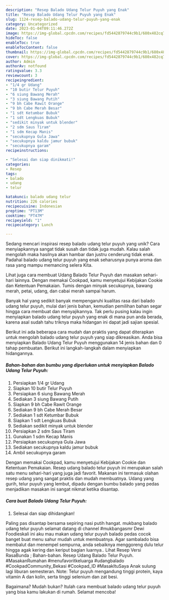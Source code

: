 ```yaml
---
description: "Resep Balado Udang Telur Puyuh yang Enak"
title: "Resep Balado Udang Telur Puyuh yang Enak"
slug: 1124-resep-balado-udang-telur-puyuh-yang-enak
category: Uncategorized
date: 2023-01-04T09:11:46.272Z
image: https://img-global.cpcdn.com/recipes/fd5442879744c9b1/680x482cq70/balado-udang-telur-puyuh-foto-resep-utama.jpg
hideToc: false
enableToc: true
enableTocContent: false
thumbnail: https://img-global.cpcdn.com/recipes/fd5442879744c9b1/680x482cq70/balado-udang-telur-puyuh-foto-resep-utama.jpg
cover: https://img-global.cpcdn.com/recipes/fd5442879744c9b1/680x482cq70/balado-udang-telur-puyuh-foto-resep-utama.jpg
author: Admin
authorAv: notfound
ratingvalue: 3.3
reviewcount: 3
recipeingredient:
- "1/4 gr Udang"
- "10 butir Telur Puyuh"
- "6 siung Bawang Merah"
- "3 siung Bawang Putih"
- "9 bh Cabe Rawit Orange"
- "9 bh Cabe Merah Besar"
- "1 sdt Ketumbar Bubuk"
- "1 sdt Lengkuas Bubuk"
- "sedikit minyak untuk blender"
- "2 sdm Saus Tiram"
- "1 sdm Kecap Manis"
- "secukupnya Gula Jawa"
- "secukupnya kaldu jamur bubuk"
- "secukupnya garam"
recipeinstructions:

- "Selesai dan siap dinikmati!"
categories:
- Resep
tags:
- balado
- udang
- telur

katakunci: balado udang telur 
nutrition: 226 calories
recipecuisine: Indonesian
preptime: "PT13M"
cooktime: "PT47M"
recipeyield: "1"
recipecategory: Lunch

---
```





Sedang mencari inspirasi resep balado udang telur puyuh yang unik? Cara menyiapkannya sangat tidak susah dan tidak juga mudah. Kalau salah mengolah maka hasilnya akan hambar dan justru cenderung tidak enak. Padahal balado udang telur puyuh yang enak seharusnya punya aroma dan rasa yang mampu memancing selera Kita.





Lihat juga cara membuat Udang Balado Telur Puyuh dan masakan sehari-hari lainnya. Dengan memakai Cookpad, kamu menyetujui Kebijakan Cookie dan Ketentuan Pemakaian. Tumis dengan minyak secukupnya, bawang merah, petai, udang, dan cabai merah sampai harum.

Banyak hal yang sedikit banyak mempengaruhi kualitas rasa dari balado udang telur puyuh, mulai dari jenis bahan, kemudian pemilihan bahan segar hingga cara membuat dan menyajikannya. Tak perlu pusing kalau ingin menyiapkan balado udang telur puyuh yang enak di mana pun anda berada, karena asal sudah tahu triknya maka hidangan ini dapat jadi sajian spesial.






Berikut ini ada beberapa cara mudah dan praktis yang dapat diterapkan untuk mengolah balado udang telur puyuh yang siap dikreasikan. Anda bisa menyiapkan Balado Udang Telur Puyuh menggunakan 14 jenis bahan dan 0 tahap pembuatan. Berikut ini langkah-langkah dalam menyiapkan hidangannya.

<!--inarticleads1-->

##### Bahan-bahan dan bumbu yang diperlukan untuk menyiapkan Balado Udang Telur Puyuh:

1. Persiapkan 1/4 gr Udang
1. Siapkan 10 butir Telur Puyuh
1. Persiapkan 6 siung Bawang Merah
1. Sediakan 3 siung Bawang Putih
1. Siapkan 9 bh Cabe Rawit Orange
1. Sediakan 9 bh Cabe Merah Besar
1. Sediakan 1 sdt Ketumbar Bubuk
1. Siapkan 1 sdt Lengkuas Bubuk
1. Sediakan sedikit minyak untuk blender
1. Persiapkan 2 sdm Saus Tiram
1. Gunakan 1 sdm Kecap Manis
1. Persiapkan secukupnya Gula Jawa
1. Sediakan secukupnya kaldu jamur bubuk
1. Ambil secukupnya garam


Dengan memakai Cookpad, kamu menyetujui Kebijakan Cookie dan Ketentuan Pemakaian. Resep udang balado telur puyuh ini merupakan salah satu menu sehari-hari yang juga jadi favorit. Makanan ini termasuk olahan resep udang yang sangat praktis dan mudah membuatnya. Udang yang gurih, telur puyuh yang lembut, dipadu dengan bumbu balado yang pedas menjadikan masakan ini sangat nikmat ketika disantap. 

<!--inarticleads2-->

##### Cara buat Balado Udang Telur Puyuh:


1. Selesai dan siap dihidangkan!

Paling pas disantap bersama sepiring nasi putih hangat. mukbang balado udang telur puyuh selamat datang di channel #mukbangasmr Dewi Foodieskali ini aku mau makan udang telur puyuh balado pedas cocok banget buat menu sahur mudah untuk membuatnya. Agar sambalado bisa membalut dan menempel sempurna, anda sebaiknya menggoreng dulu telur hingga agak kering dan keriput bagian luarnya.. Lihat Resep Versi RasaBunda ; Bahan-bahan. Resep Udang Balado Telur Puyuh. #MasakanRumahan #menufavoritkeluarga #udangbalado #CookpadCommunity_Bekasi #Cookpad_ID #MasakItuSaya Anak sulung lagi liburan semesteran. Note: Telur puyuh mengandung tinggi protein, kaya vitamin A dan kolin, serta tinggi selenium dan zat besi. 

Bagaimana? Mudah bukan? Itulah cara membuat balado udang telur puyuh yang bisa kamu lakukan di rumah. Selamat mencoba!
